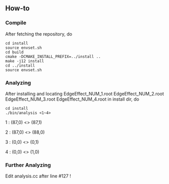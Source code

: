 ## How-to
### Compile
After fetching the repository, do

    cd install
    source envset.sh
    cd build
    cmake -DCMAKE_INSTALL_PREFIX=../install ..
    make -j12 install
    cd ../install
    source envset.sh

### Analyzing
After installing and locating EdgeEffect_NUM_1.root
                              EdgeEffect_NUM_2.root
                              EdgeEffect_NUM_3.root
                              EdgeEffect_NUM_4.root in install dir, do

    cd install
    ./bin/analysis <1~4>

1 : (87,0) <> (87,1)

2 : (87,0) <> (88,0)

3 : (0,0) <> (0,1)

4 : (0,0) <> (1,0)

### Further Analyzing
Edit analysis.cc after line #127 !
